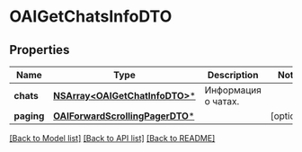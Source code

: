# OAIGetChatsInfoDTO

## Properties
Name | Type | Description | Notes
------------ | ------------- | ------------- | -------------
**chats** | [**NSArray&lt;OAIGetChatInfoDTO&gt;***](OAIGetChatInfoDTO.md) | Информация о чатах. | 
**paging** | [**OAIForwardScrollingPagerDTO***](OAIForwardScrollingPagerDTO.md) |  | [optional] 

[[Back to Model list]](../README.md#documentation-for-models) [[Back to API list]](../README.md#documentation-for-api-endpoints) [[Back to README]](../README.md)


